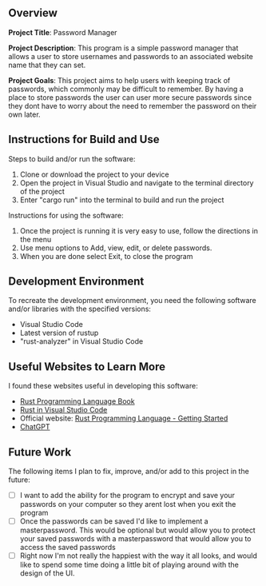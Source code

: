 ## Overview

**Project Title**: Password Manager

**Project Description**: This program is a simple password manager that allows a user to store 
usernames and passwords to an associated website name that they can set.

**Project Goals**: This project aims to help users with keeping track of passwords, which commonly may be difficult to remember.
By having a place to store passwords the user can user more secure passwords since they dont have to worry about the need to remember the password on their own later. 

## Instructions for Build and Use

Steps to build and/or run the software:

1. Clone or download the project to your device
2. Open the project in Visual Studio and navigate to the terminal directory of the project
3. Enter "cargo run" into the terminal to build and run the project

Instructions for using the software:

1. Once the project is running it is very easy to use, follow the directions in the menu
2. Use menu options to Add, view, edit, or delete passwords.
3. When you are done select Exit, to close the program

## Development Environment 

To recreate the development environment, you need the following software and/or libraries with the specified versions:

* Visual Studio Code
* Latest version of rustup
* "rust-analyzer" in Visual Studio Code

## Useful Websites to Learn More

I found these websites useful in developing this software:

* [Rust Programming Language Book](https://doc.rust-lang.org/book/ch01-03-hello-cargo.html)
* [Rust in Visual Studio Code](https://code.visualstudio.com/docs/languages/rust)
* Official website: [Rust Programming Language - Getting Started](https://www.rust-lang.org/learn/get-started)
* [ChatGPT](https://chatgpt.com/)

## Future Work

The following items I plan to fix, improve, and/or add to this project in the future:

* [ ] I want to add the ability for the program to encrypt and save your passwords on your computer so they arent lost when you exit the program
* [ ] Once the passwords can be saved I'd like to implement a masterpassword. This would be optional but would allow you to protect your saved passwords with a masterpassword that would allow you to access the saved passwords
* [ ] Right now I'm not really the happiest with the way it all looks, and would like to spend some time doing a little bit of playing around with the design of the UI. 
